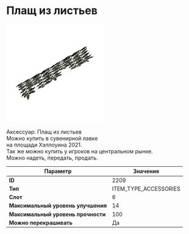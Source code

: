 # Плащ из листьев

![Item Image](../img/2209.webp?raw=true)

Аксессуар: Плащ из листьев<br>Можно купить в сувенирной лавке<br>на площади Хэллоуина 2021.<br>Так же можно купить у игроков на центральном рынке.<br>Можно надеть, передать, продать.


| Параметр | Значение |
|----------|----------|
| **ID** | 2209 |
| **Тип** | ITEM_TYPE_ACCESSORIES |
| **Слот** | 6 |
| **Максимальный уровень улучшения** | 14 |
| **Максимальный уровень прочности** | 100 |
| **Можно перекрашивать** | Да |

